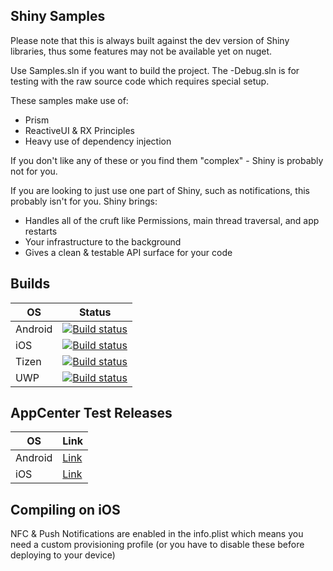 ﻿## Shiny Samples

Please note that this is always built against the dev version of Shiny libraries, thus some features may not be available yet on nuget.

Use Samples.sln if you want to build the project.  The -Debug.sln is for testing with the raw source code which requires special setup.

These samples make use of:
* Prism
* ReactiveUI & RX Principles
* Heavy use of dependency injection

If you don't like any of these or you find them "complex" - Shiny is probably not for you.

If you are looking to just use one part of Shiny, such as notifications, this probably isn't for you.  Shiny brings:
* Handles all of the cruft like Permissions, main thread traversal, and app restarts
* Your infrastructure to the background
* Gives a clean & testable API surface for your code

## Builds

OS|Status
--|------
Android|[![Build status](https://dev.azure.com/shinylib/Shiny/_apis/build/status/Android%20Sample)](https://dev.azure.com/shinylib/Shiny/_build/latest?definitionId=17)
iOS|[![Build status](https://dev.azure.com/shinylib/Shiny/_apis/build/status/iOS%20Sample)](https://dev.azure.com/shinylib/Shiny/_build/latest?definitionId=16)
Tizen|[![Build status](https://dev.azure.com/shinylib/Shiny/_apis/build/status/Tizen%20Mobile)](https://dev.azure.com/shinylib/Shiny/_build/latest?definitionId=12)
UWP|[![Build status](https://dev.azure.com/shinylib/Shiny/_apis/build/status/Sample%20UWP)](https://dev.azure.com/shinylib/Shiny/_build/latest?definitionId=9)

## AppCenter Test Releases

OS|Link
--|----
Android|[Link](https://install.appcenter.ms/orgs/shinyorg/apps/shiny/distribution_groups/all)
iOS|[Link](https://install.appcenter.ms/orgs/shinyorg/apps/shiny-1/distribution_groups/all)


## Compiling on iOS
NFC & Push Notifications are enabled in the info.plist which means you need a custom provisioning profile (or you have to disable these before deploying to your device)